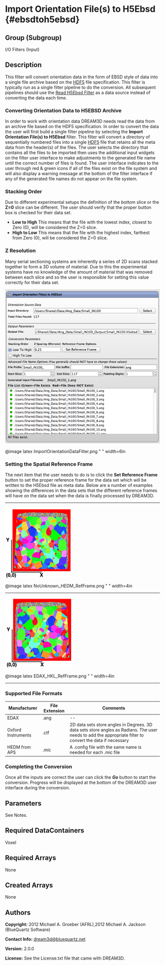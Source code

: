 Import Orientation File(s) to H5Ebsd {#ebsdtoh5ebsd}
=============

## Group (Subgroup) ##

I/O Filters (Input)

## Description ##

This filter will convert orientation data in the form of EBSD style of data into a single file archive based on the [HDF5](http://www.hdfgroup.org) file specification. This filter is typically run as a single filter pipeline to do the conversion. All subsequent pipelines should use the [Read H5Ebsd Filter](readh5ebsd.html) as a data source instead of converting the data each time.

### Converting Orientation Data to H5EBSD Archive ###

In order to work with orientation data DREAM3D needs read the data from an archive file based on the HDF5 specification. In order to convert the data the user will first build a single filter pipeline by selecting the **Import Orientation File(s) to H5Ebsd** filter. This filter will convert a directory of sequentially numbered files into a single [HDF5](http://www.hdfgroup.org) file that retains all the meta data from the header(s) of the files. The user selects the directory that contains all the files to be imported then uses the additional input widgets on the filter user interface to make adjustments to the generated file name until the correct number of files is found. The user interface indicates to the user through red & green icons if all of the files exist on the file system and will also display a warning message at the bottom of the filter interface if any of the generated file names do not appear on the file system.

### Stacking Order ###

Due to different experimental setups the definition of the _bottom_ slice or the **Z=0** slice can be different. The user should verify that the proper button box is checked for their data set. 

+ **Low to High** This means that the file with the lowest index, closest to Zero (0), will be considered the Z=0 slice.
+ **High to Low** This means that the file with the highest index, farthest from Zero (0), will be considered the Z=0 slice.

### Z Resolution ###

Many serial sectioning systems are inherently a series of 2D scans stacked together to form a 3D volume of material. Due to this the experimental systems have no knowledge of the amount of material that was removed between each slice and so the user is responsible for setting this value correctly for their data set.

![Import Orientation Files User Interface](ImportOrientationDataFilter.png)

@image latex ImportOrientationDataFilter.png " " width=6in


### Setting the Spatial Reference Frame ###

The next item that the user needs to do is to click the **Set Reference Frame** button to set the proper reference frame for the data set which will be written to the H5Ebsd file as meta data. Below are a number of examples showing the differences in the data sets that the different reference frames will have on the data set when the data is finally processed by DREAM3D.

---

![No Transform or Unknown Manufacturer or HEDM Data](NoUnknown_HEDM_RefFrame.png)

@image latex NoUnknown_HEDM_RefFrame.png " " width=4in

---

![TSL or HKL Transform](EDAX_HKL_RefFrame.png)

@image latex EDAX_HKL_RefFrame.png " " width=4in

---

### Supported File Formats ###

| Manufacturer  | File Extension | Comments |  
|---------------|----------------|----------|  
| EDAX  | .ang | --|  
| Oxford Instruments | .ctf | 2D data sets store angles in Degrees. 3D data sets store angles as Radians. The user needs to add the appropriate filter to convert the data if necessary |  
| HEDM from APS | .mic | A .config file with the same name is needed for each .mic file |

### Completing the Conversion ###

Once all the inputs are correct the user can click the _**Go**_ button to start the conversion. Progress will be displayed at the bottom of the DREAM3D user interface during the conversion.


## Parameters ##

See Notes.


## Required DataContainers ##

Voxel

## Required Arrays ##

None

## Created Arrays ##

None

## Authors ##

**Copyright:** 2012 Michael A. Groeber (AFRL),2012 Michael A. Jackson (BlueQuartz Software)

**Contact Info:** dream3d@bluequartz.net

**Version:** 2.0.0

**License:**  See the License.txt file that came with DREAM3D.



